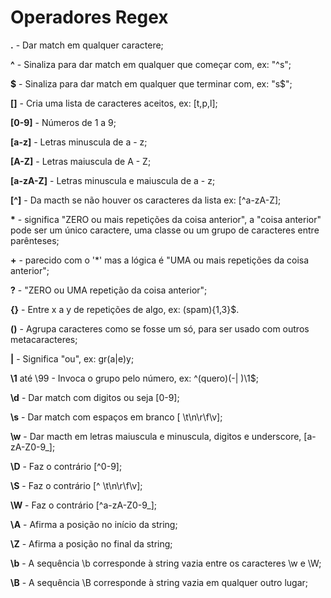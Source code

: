 # Operadores Regex

**.** - Dar match em qualquer caractere;

**^** - Sinaliza para dar match em qualquer que começar com, ex: "^s";

**\$** - Sinaliza para dar match em qualquer que terminar com, ex: "s\$";

**[]** - Cria uma lista de caracteres aceitos, ex: [t,p,l];

**[0-9]** - Números de 1 a 9;

**[a-z]** - Letras minuscula de a - z;

**[A-Z]** - Letras maiuscula de A - Z;

**[a-zA-Z]** - Letras minuscula e maiuscula de a - z;

**[^]** - Da macth se não houver os caracteres da lista ex: [^a-zA-Z];

**\*** - significa "ZERO ou mais repetições da coisa anterior", a "coisa anterior" pode ser um único caractere, uma classe ou um grupo de caracteres entre parênteses;

**\+** - parecido com o '*' mas a lógica é "UMA ou mais repetições da coisa anterior";

**\?** - "ZERO ou UMA repetição da coisa anterior";

**{}** - Entre x a y de repetições de algo, ex: (spam){1,3}\$.

**()** - Agrupa caracteres como se fosse um só, para ser usado com outros metacaracteres;

**|** - Significa "ou", ex: gr(a|e)y;

**\1** até \99 - Invoca o grupo pelo número, ex: ^(quero)(-| )\1$;

**\d** - Dar match com digitos ou seja [0-9];

**\s** - Dar match com espaços em branco [ \t\n\r\f\v];

**\w** - Dar macth em letras maiuscula e minuscula, digitos e underscore, [a-zA-Z0-9_];

**\D** - Faz o contrário [^0-9];

**\S** - Faz o contrário [^ \t\n\r\f\v];

**\W** - Faz o contrário [^a-zA-Z0-9_];

**\A** - Afirma a posição no início da string;

**\Z** - Afirma a posição no final da string;

**\b** - A sequência \b corresponde à string vazia entre os caracteres \w e \W;

**\B** - A sequência \B corresponde à string vazia em qualquer outro lugar;

